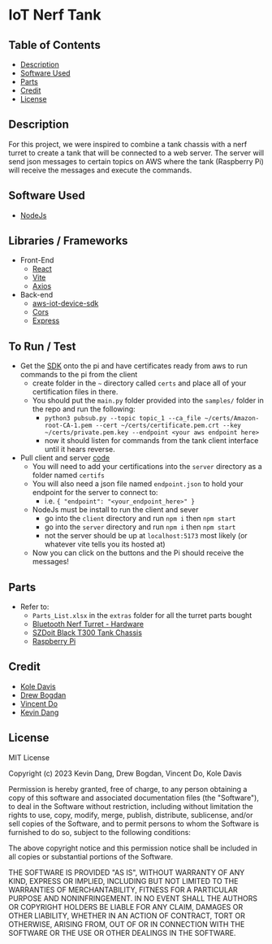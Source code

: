# IoT Nerf Tank

## Table of Contents
* [Description](#description)
* [Software Used](#software-used)
* [Parts](#parts)
* [Credit](#credit)
* [License](#license)

## Description
For this project, we were inspired to combine a tank chassis with a nerf turret to create a tank that will be connected to a web server. The server will send json messages to certain topics on AWS where the tank (Raspberry Pi) will receive the messages and execute the commands.

## Software Used
* [NodeJs](https://nodejs.org/en/download)

## Libraries / Frameworks
* Front-End
    * [React](https://react.dev/)
    * [Vite](https://vitejs.dev/)
    * [Axios](https://axios-http.com/docs/intro)
* Back-end
    * [aws-iot-device-sdk](https://github.com/aws/aws-iot-device-sdk-js)
    * [Cors](https://developer.mozilla.org/en-US/docs/Web/HTTP/CORS)
    * [Express](http://expressjs.com/en/starter/installing.html)

## To Run / Test
* Get the [SDK](https://github.com/aws/aws-iot-device-sdk-python) onto the pi and have certificates ready from aws to run commands to the pi from the client
    * create folder in the `~` directory called `certs` and place all of your certification files in there.
    * You should put the `main.py` folder provided into the `samples/` folder in the repo and run the following:
        * `python3 pubsub.py --topic topic_1 --ca_file ~/certs/Amazon-root-CA-1.pem --cert ~/certs/certificate.pem.crt --key ~/certs/private.pem.key --endpoint <your aws endpoint here>`
        * now it should listen for commands from the tank client interface until it hears reverse.
* Pull client and server [code](https://github.com/kevinthedang/IoT-nerf-tank)
    * You will need to add your certifications into the `server` directory as a folder named `certifs`
    * You will also need a json file named `endpoint.json` to hold your endpoint for the server to connect to:
        * i.e. `{ "endpoint": "<your_endpoint_here>" }`
    * NodeJs must be install to run the client and sever
        * go into the `client` directory and run `npm i` then `npm start`
        * go into the `server` directory and run `npm i` then `npm start`
        * not the server should be up at `localhost:5173` most likely (or whatever vite tells you its hosted at)
    * Now you can click on the buttons and the Pi should receive the messages!


## Parts
* Refer to: 
    * `Parts_List.xlsx` in the `extras` folder for all the turret parts bought
    * [Bluetooth Nerf Turret - Hardware](https://www.littlefrenchkev.com/bluetooth-nerf-turret/#comp-k1tpv8jv)
    * [SZDoit Black T300 Tank Chassis](https://www.amazon.com/SZDoit-Raspberry-Learning-Caterpillar-Platform/dp/B08HRTZNHW/ref=sr_1_1?crid=G1VU0HSPKZJ4&keywords=tank+chassis+SZDoit+Black+T300+Robot+tracked+car+for+Arduino%2FRaspberry+pi&qid=1676065310&refinements=p_n_availability%3A2661601011&rnid=2661599011&s=toys-and-games&sprefix=tank+chassis+szdoit+black+t300+robot+tracked+car+for+arduino%2Fraspberry+p%2Ctoys-and-games%2C113&sr=1-1)
    * [Raspberry Pi](https://www.adafruit.com/product/4296)

## Credit
* [Kole Davis](https://github.com/Kole0518)
* [Drew Bogdan](https://github.com/DrewBogdan)
* [Vincent Do](https://github.com/VinnyVinVince)
* [Kevin Dang](https://github.com/kevinthedang)

## License
MIT License

Copyright (c) 2023 Kevin Dang, Drew Bogdan, Vincent Do, Kole Davis

Permission is hereby granted, free of charge, to any person obtaining a copy
of this software and associated documentation files (the "Software"), to deal
in the Software without restriction, including without limitation the rights
to use, copy, modify, merge, publish, distribute, sublicense, and/or sell
copies of the Software, and to permit persons to whom the Software is
furnished to do so, subject to the following conditions:

The above copyright notice and this permission notice shall be included in all
copies or substantial portions of the Software.

THE SOFTWARE IS PROVIDED "AS IS", WITHOUT WARRANTY OF ANY KIND, EXPRESS OR
IMPLIED, INCLUDING BUT NOT LIMITED TO THE WARRANTIES OF MERCHANTABILITY,
FITNESS FOR A PARTICULAR PURPOSE AND NONINFRINGEMENT. IN NO EVENT SHALL THE
AUTHORS OR COPYRIGHT HOLDERS BE LIABLE FOR ANY CLAIM, DAMAGES OR OTHER
LIABILITY, WHETHER IN AN ACTION OF CONTRACT, TORT OR OTHERWISE, ARISING FROM,
OUT OF OR IN CONNECTION WITH THE SOFTWARE OR THE USE OR OTHER DEALINGS IN THE
SOFTWARE.